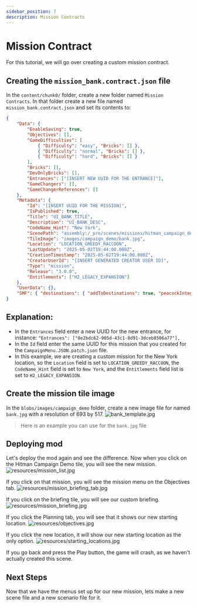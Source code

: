 ```yaml
---
sidebar_position: 7
description: Mission Contracts
---
```


# Mission Contract

For this tutorial, we will go over creating a custom mission contract.

## Creating the `mission_bank.contract.json` file

In the `content/chunk0/` folder, create a new folder named `Mission Contracts`. In that folder create a new file named `mission_bank.contract.json` and set its contents to:

```json
{
	"Data": {
		"EnableSaving": true,
		"Objectives": [],
		"GameDifficulties": [
			{ "Difficulty": "easy", "Bricks": [] },
			{ "Difficulty": "normal", "Bricks": [] },
			{ "Difficulty": "hard", "Bricks": [] }
		],
		"Bricks": [],
		"DevOnlyBricks": [],
		"Entrances": ["[INSERT NEW UUID FOR THE ENTRANCE]"],
		"GameChangers": [],
		"GameChangerReferences": []
	},
	"Metadata": {
		"Id": "[INSERT UUID FOR THE MISSION]",
		"IsPublished": true,
		"Title": "UI_BANK_TITLE",
		"Description": "UI_BANK_DESC",
		"CodeName_Hint": "New York",
		"ScenePath": "assembly:/_pro/scenes/missions/hitman_campaign_demo/mission_bank/scene_bank.entity",
		"TileImage": "images/campaign_demo/bank.jpg",
		"Location": "LOCATION_GREEDY_RACCOON",
		"LastUpdate": "2025-05-02T19:44:00.000Z",
		"CreationTimestamp": "2025-05-02T19:44:00.000Z",
		"CreatorUserId": "[INSERT GENERATED CREATOR USER ID]",
		"Type": "mission",
		"Release": "3.0.0",
		"Entitlements": ["H2_LEGACY_EXPANSION"]
	},
	"UserData": {},
	"SMF": { "destinations": { "addToDestinations": true, "peacockIntegration": true, "narrativeContext": "Mission" } }
}
```

## Explanation:

* In the `Entrances` field enter a new UUID for the new entrance, for instance:
`"Entrances": ["8e2bdc62-905d-43c1-8d91-3dceb8506a77"],`
* In the `Id` field enter the same UUID for this mission that you created for the `CampaignMenu.JSON.patch.json` file.
* In this example, we are creating a custom mission for the New York location, so the `Location` field is set to `LOCATION_GREEDY_RACCOON`, the `CodeName_Hint` field is set to `New York`, and the `Entitlements` field list is set to `H2_LEGACY_EXPANSION`.

## Create the mission tile image
In the `blobs/images/campaign_demo` folder, create a new image file for named `bank.jpg` with a resolution of 693 by 517.
![bank_template.jpg](resources/bank_template.jpg)
> Here is an example you can use for the `bank.jpg` file 

## Deploying mod
Let's deploy the mod again and see the difference.
Now when you click on the Hitman Campaign Demo tile, you will see the new mission.  
![resources/mission_list.jpg](resources/mission_list.jpg)

If you click on that mission, you will see the mission menu on the Objectives tab.
![resources/mission_briefing_tab.jpg](resources/mission_briefing_tab.jpg)

If you click on the briefing tile, you will see our custom briefing.
![resources/mission_briefing.jpg](resources/mission_briefing.jpg)

If you click the Planning tab, you will see that it shows our new starting location.
![resources/objectives.jpg](resources/objectives.jpg)

If you click the new location, it will show our new starting location as the only option.
![resources/starting_locations.jpg](resources/starting_locations.jpg)

If you go back and press the Play button, the game will crash, as we haven't actually created this scene.

## Next Steps
Now that we have the menus set up for our new mission, lets make a new scene file and a new scenario file for it.